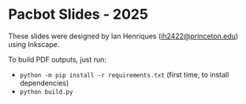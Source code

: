 # Pacbot Slides - 2025

These slides were designed by Ian Henriques (ih2422@princeton.edu) using Inkscape.

To build PDF outputs, just run:
* `python -m pip install -r requirements.txt` (first time, to install dependencies)
* `python build.py`